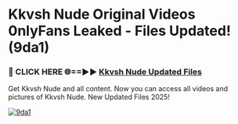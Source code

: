 # Kkvsh Nude Original Videos 0nlyFans Leaked - Files Updated! (9da1)

<h3>🔴 CLICK HERE 🌐==►► <a href="https://tinyurl.com/yrmya6cz" rel="nofollow">Kkvsh Nude Updated Files</a></h3>

Get Kkvsh Nude and all content. Now you can access all videos and pictures of Kkvsh Nude. New Updated Files 2025!

[![9da1](https://i.imgur.com/FMdXYCs.gif)](https://tinyurl.com/yrmya6cz)
